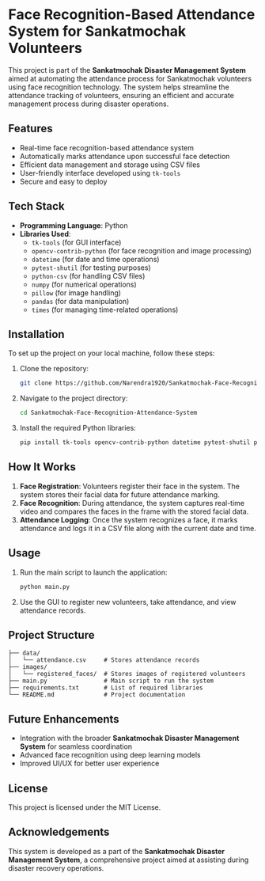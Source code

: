 
# Face Recognition-Based Attendance System for Sankatmochak Volunteers

This project is part of the **Sankatmochak Disaster Management System** aimed at automating the attendance process for Sankatmochak volunteers using face recognition technology. The system helps streamline the attendance tracking of volunteers, ensuring an efficient and accurate management process during disaster operations.

## Features

- Real-time face recognition-based attendance system
- Automatically marks attendance upon successful face detection
- Efficient data management and storage using CSV files
- User-friendly interface developed using `tk-tools`
- Secure and easy to deploy

## Tech Stack

- **Programming Language**: Python
- **Libraries Used**:
  - `tk-tools` (for GUI interface)
  - `opencv-contrib-python` (for face recognition and image processing)
  - `datetime` (for date and time operations)
  - `pytest-shutil` (for testing purposes)
  - `python-csv` (for handling CSV files)
  - `numpy` (for numerical operations)
  - `pillow` (for image handling)
  - `pandas` (for data manipulation)
  - `times` (for managing time-related operations)

## Installation

To set up the project on your local machine, follow these steps:

1. Clone the repository:

   ```bash
   git clone https://github.com/Narendra1920/Sankatmochak-Face-Recognition-Attendance-System
   ```

2. Navigate to the project directory:

   ```bash
   cd Sankatmochak-Face-Recognition-Attendance-System
   ```

3. Install the required Python libraries:

   ```bash
   pip install tk-tools opencv-contrib-python datetime pytest-shutil python-csv numpy pillow pandas times
   ```

## How It Works

1. **Face Registration**: Volunteers register their face in the system. The system stores their facial data for future attendance marking.
2. **Face Recognition**: During attendance, the system captures real-time video and compares the faces in the frame with the stored facial data.
3. **Attendance Logging**: Once the system recognizes a face, it marks attendance and logs it in a CSV file along with the current date and time.

## Usage

1. Run the main script to launch the application:

   ```bash
   python main.py
   ```

2. Use the GUI to register new volunteers, take attendance, and view attendance records.

## Project Structure

```
├── data/
│   └── attendance.csv     # Stores attendance records
├── images/
│   └── registered_faces/  # Stores images of registered volunteers
├── main.py                # Main script to run the system
├── requirements.txt       # List of required libraries
└── README.md              # Project documentation
```

## Future Enhancements

- Integration with the broader **Sankatmochak Disaster Management System** for seamless coordination
- Advanced face recognition using deep learning models
- Improved UI/UX for better user experience

## License

This project is licensed under the MIT License.

## Acknowledgements

This system is developed as a part of the **Sankatmochak Disaster Management System**, a comprehensive project aimed at assisting during disaster recovery operations.

